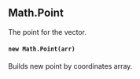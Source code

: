 <a name="math"></a>

<a name="math-point"></a>
## Math.Point
The point for the vector.

#### `new Math.Point(arr)`
Builds new point by coordinates array.

<!--[Back to top](#math)-->